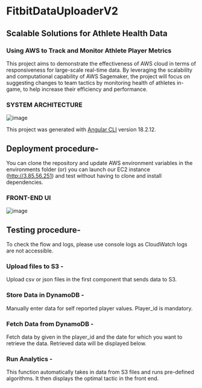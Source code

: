 # FitbitDataUploaderV2

## Scalable Solutions for Athlete Health Data
### Using AWS to Track and Monitor Athlete Player Metrics

This project aims to demonstrate the effectiveness of AWS cloud in terms of 
responsiveness for large-scale real-time data. By leveraging the scalability and 
computational capability of AWS Sagemaker, the project will focus on suggesting changes 
to team tactics by monitoring health of athletes in-game, to help increase their efficiency 
and performance.  

### SYSTEM ARCHITECTURE

![image](https://github.com/user-attachments/assets/a754c600-9bf1-43d3-a3b8-ece3204e0040)

This project was generated with [Angular CLI](https://github.com/angular/angular-cli) version 18.2.12.

## Deployment procedure-
You can clone the repository and update AWS environment variables in the environments folder (or) you can launch our EC2 instance (http://3.85.56.251) and test without having to clone and install dependencies.

### FRONT-END UI

![image](https://github.com/user-attachments/assets/8272d02b-fab6-44e9-a26a-5d11b705e8fa)
 
## Testing procedure-
 
To check the flow and logs, please use console logs as CloudWatch logs are not accessible.
 
### Upload files to S3 - 
Upload csv or json files in the first component that sends data to S3.
 
### Store Data in DynamoDB - 
Manually enter data for self reported player values. Player_id is mandatory.
 
### Fetch Data from DynamoDB - 
Fetch data by given in the player_id and the date for which you want to retrieve the data. Retrieved data will be displayed below.
 
### Run Analytics - 
This function automatically takes in data from S3 files and runs pre-defined algorithms. It then displays the optimal tactic in the front end.
